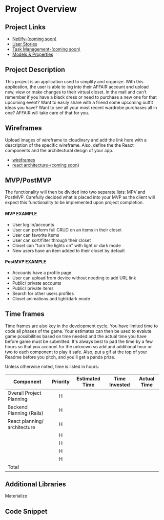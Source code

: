 # Project Overview

## Project Links

-   [Netlify-(coming soon)]()
-   [User Stories](https://res.cloudinary.com/dusr8fbuo/image/upload/v1605813570/IMG_0083_smsgey.heic)
-   [Task Management-(coming soon)]()
-   [Models & Properties](https://res.cloudinary.com/dusr8fbuo/image/upload/v1605813586/IMG_0085_kcf4zt.heic)

## Project Description

This project is an application used to simplify and organize. With this application, the user is able to log into their AFFAIR account and upload new, view or make changes to their virtual closet. In the mall and can't remember if you have a black dress or need to purchase a new one for that upcoming event? Want to easily share with a friend some upcoming outfit ideas you have? Want to see all your most recent wardrobe purchases all in one? AFFAIR will take care of that for you.

## Wireframes

Upload images of wireframe to cloudinary and add the link here with a description of the specific wireframe. Also, define the the React components and the architectural design of your app.

-   [wireframes](https://res.cloudinary.com/dusr8fbuo/image/upload/v1605813593/IMG_0084_wn3d5m.heic)
-   [react architecture-(coming soon)]()

## MVP/PostMVP

The functionality will then be divided into two separate lists: MPV and PostMVP. Carefully decided what is placed into your MVP as the client will expect this functionality to be implemented upon project completion.

#### MVP EXAMPLE

-   User log in/accounts
-   User can perform full CRUD on an items in their closet
-   User can favorite items
-   User can sort/filter through their closet
-   Closet can "turn the lights on" with light or dark mode
-   New users have an item added to their closet by default

#### PostMVP EXAMPLE

-   Accounts have a profile page
-   User can upload from device without needing to add URL link
-   Public/ private accounts
-   Public/ private items
-   Search for other users profiles
-   Closet animations and light/dark mode

## Time frames

Time frames are also key in the development cycle. You have limited time to code all phases of the game. Your estimates can then be used to evalute game possibilities based on time needed and the actual time you have before game must be submitted. It's always best to pad the time by a few hours so that you account for the unknown so add and additional hour or two to each component to play it safe. Also, put a gif at the top of your Readme before you pitch, and you'll get a panda prize.

Unless otherwise noted, time is listed in hours:

| Component                    | Priority | Estimated Time | Time Invested | Actual Time |
| ---------------------------- | :------: | :------------: | :-----------: | :---------: |
| Overall Project Planning     |    H     |                |               |             |
| Backend Planning (Rails)     |    H     |                |               |             |
| React planning/ architecture |    H     |                |               |             |
|                              |    H     |                |               |             |
|                              |    H     |                |               |             |
|                              |    H     |                |               |             |
|                              |    H     |                |               |             |
| Total                        |          |                |               |             |

## Additional Libraries

Materialize

## Code Snippet
